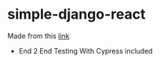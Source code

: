 # simple-django-react

Made from this [link](https://www.valentinog.com/blog/tutorial-api-django-rest-react/)  

* End 2 End Testing With Cypress included
